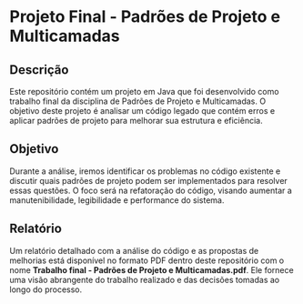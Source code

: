 # Projeto Final - Padrões de Projeto e Multicamadas

## Descrição

Este repositório contém um projeto em Java que foi desenvolvido como trabalho final da disciplina de Padrões de Projeto e Multicamadas. O objetivo deste projeto é analisar um código legado que contém erros e aplicar padrões de projeto para melhorar sua estrutura e eficiência.

## Objetivo

Durante a análise, iremos identificar os problemas no código existente e discutir quais padrões de projeto podem ser implementados para resolver essas questões. O foco será na refatoração do código, visando aumentar a manutenibilidade, legibilidade e performance do sistema.

## Relatório

Um relatório detalhado com a análise do código e as propostas de melhorias está disponível no formato PDF dentro deste repositório com o nome **Trabalho final - Padrões de Projeto e Multicamadas.pdf**. Ele fornece uma visão abrangente do trabalho realizado e das decisões tomadas ao longo do processo.

